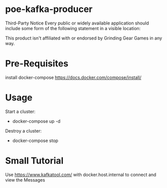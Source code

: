 # poe-kafka-producer

Third-Party Notice
Every public or widely available application should include some form of the following statement in a visible location:

This product isn't affiliated with or endorsed by Grinding Gear Games in any way.

# Pre-Requisites
install docker-compose https://docs.docker.com/compose/install/

# Usage
Start a cluster:

- docker-compose up -d

Destroy a cluster:

- docker-compose stop

# Small Tutorial

Use https://www.kafkatool.com/ with docker.host.internal to connect and view the Messages

